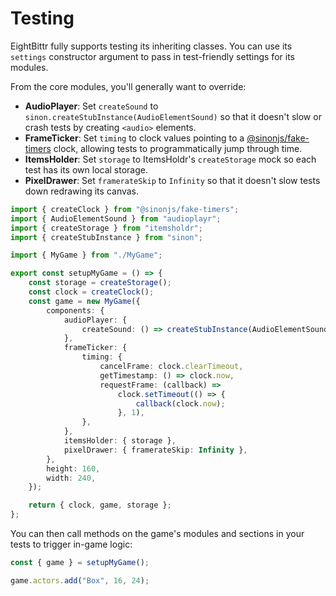 # Testing

EightBittr fully supports testing its inheriting classes.
You can use its `settings` constructor argument to pass in test-friendly settings for its modules.

From the core modules, you'll generally want to override:

-   **AudioPlayer**: Set `createSound` to `sinon.createStubInstance(AudioElementSound)` so that it doesn't slow or crash tests by creating `<audio>` elements.
-   **FrameTicker**: Set `timing` to clock values pointing to a [@sinonjs/fake-timers](https://github.com/sinonjs/fake-timers) clock, allowing tests to programmatically jump through time.
-   **ItemsHolder**: Set `storage` to ItemsHoldr's `createStorage` mock so each test has its own local storage.
-   **PixelDrawer**: Set `framerateSkip` to `Infinity` so that it doesn't slow tests down redrawing its canvas.

```ts
import { createClock } from "@sinonjs/fake-timers";
import { AudioElementSound } from "audioplayr";
import { createStorage } from "itemsholdr";
import { createStubInstance } from "sinon";

import { MyGame } from "./MyGame";

export const setupMyGame = () => {
    const storage = createStorage();
    const clock = createClock();
    const game = new MyGame({
        components: {
            audioPlayer: {
                createSound: () => createStubInstance(AudioElementSound),
            },
            frameTicker: {
                timing: {
                    cancelFrame: clock.clearTimeout,
                    getTimestamp: () => clock.now,
                    requestFrame: (callback) =>
                        clock.setTimeout(() => {
                            callback(clock.now);
                        }, 1),
                },
            },
            itemsHolder: { storage },
            pixelDrawer: { framerateSkip: Infinity },
        },
        height: 160,
        width: 240,
    });

    return { clock, game, storage };
};
```

You can then call methods on the game's modules and sections in your tests to trigger in-game logic:

```ts
const { game } = setupMyGame();

game.actors.add("Box", 16, 24);
```
